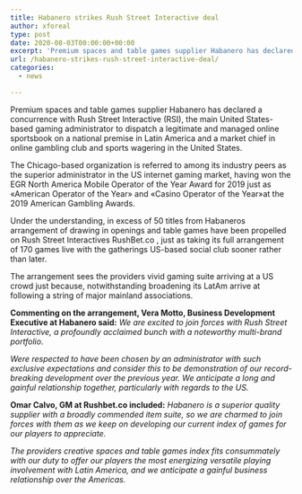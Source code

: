 ```yaml
---
title: Habanero strikes Rush Street Interactive deal
author: xforeal 
type: post
date: 2020-08-03T00:00:00+00:00
excerpt: 'Premium spaces and table games supplier Habanero has declared a concurrence with Rush Street Interactive (RSI), the main United States-based gaming administrator to dispatch a legitimate and directed online sportsbook on a national premise in Latin America and a market chief in online gambling club and sports wagering in the United States '
url: /habanero-strikes-rush-street-interactive-deal/
categories:
  - news

---
```

Premium spaces and table games supplier Habanero has declared a concurrence with Rush Street Interactive (RSI), the main United States-based gaming administrator to dispatch a legitimate and managed online sportsbook on a national premise in Latin America and a market chief in online gambling club and sports wagering in the United States. 

The Chicago-based organization is referred to among its industry peers as the superior administrator in the US internet gaming market, having won the EGR North America Mobile Operator of the Year Award for 2019 just as &#171;American Operator of the Year&#187; and &#171;Casino Operator of the Year&#187;at the 2019 American Gambling Awards. 

Under the understanding, in excess of 50 titles from Habaneros arrangement of drawing in openings and table games have been propelled on Rush Street Interactives RushBet.co <u>,</u> just as taking its full arrangement of 170 games live with the gatherings US-based social club sooner rather than later. 

The arrangement sees the providers vivid gaming suite arriving at a US crowd just because, notwithstanding broadening its LatAm arrive at following a string of major mainland associations. 

**Commenting on the arrangement, Vera Motto, Business Development Executive at Habanero said:** _We are excited to join forces with Rush Street Interactive, a profoundly acclaimed bunch with a noteworthy multi-brand portfolio._ 

_Were respected to have been chosen by an administrator with such exclusive expectations and consider this to be demonstration of our record-breaking development over the previous year. We anticipate a long and gainful relationship together, particularly with regards to the US._ 

**Omar Calvo, GM at Rushbet.co included:** _Habanero is a superior quality supplier with a broadly commended item suite, so we are charmed to join forces with them as we keep on developing our current index of games for our players to appreciate._ 

_The providers creative spaces and table games index fits consummately with our duty to offer our players the most energizing versatile playing involvement with Latin America, and we anticipate a gainful business relationship over the Americas._